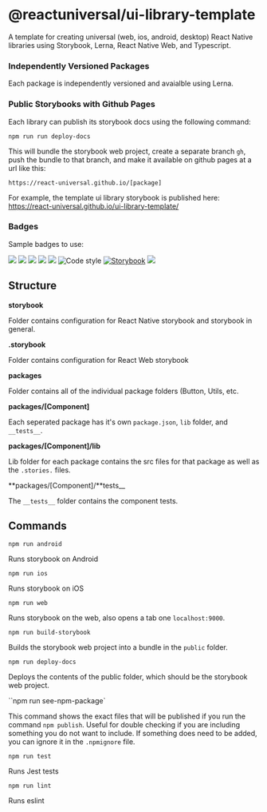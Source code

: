 # @reactuniversal/ui-library-template

A template for creating universal (web, ios, android, desktop) React Native libraries using Storybook, Lerna, React Native Web, and Typescript.

### Independently Versioned Packages

Each package is independently versioned and avaialble using Lerna.

### Public Storybooks with Github Pages

Each library can publish its storybook docs using the following command:

```
npm run run deploy-docs
```

This will bundle the storybook web project, create a separate branch `gh`, push the bundle to that branch, and make it available on github pages at a url like this:

```
https://react-universal.github.io/[package]
```

For example, the template ui library storybook is published here: https://react-universal.github.io/ui-library-template/

### Badges

Sample badges to use:

![](https://img.shields.io/github/lerna-json/v/react-universal/ui-library-template) ![](https://img.shields.io/github/v/release/react-universal/ui-library-template) ![](https://img.shields.io/npm/v/react-universal/ui-template-library) ![](https://img.shields.io/travis/react-universal/ui-library-template) ![](https://img.shields.io/github/license/react-universal/ui-library-template) ![Code style](https://img.shields.io/badge/code_style-prettier-ff69b4.svg) [![Storybook](https://cdn.jsdelivr.net/gh/storybooks/brand@master/badge/badge-storybook.svg)](https://react-universal.github.io/ui-library-template/) ![](https://img.shields.io/badge/platforms-ios%20%7C%20android%20%7C%20web%20%7C%20macos%20%7C%20windows%20%7C%20electron-blue)

## Structure

**storybook**

Folder contains configuration for React Native storybook and storybook in general.

**.storybook**

Folder contains configuration for React Web storybook

**packages**

Folder contains all of the individual package folders (Button, Utils, etc.

**packages/[Component]**

Each seperated package has it's own `package.json`, `lib` folder, and `__tests__`.

**packages/[Component]/lib**

Lib folder for each package contains the src files for that package as well as the `.stories.` files.

**packages/[Component]/**tests\_\_

The `__tests__` folder contains the component tests.

## Commands

`npm run android`

Runs storybook on Android

`npm run ios`

Runs storybook on iOS

`npm run web`

Runs storybook on the web, also opens a tab one `localhost:9000`.

`npm run build-storybook`

Builds the storybook web project into a bundle in the `public` folder.

`npm run deploy-docs`

Deploys the contents of the public folder, which should be the storybook web project.

``npm run see-npm-package`

This command shows the exact files that will be published if you run the command `npm publish`. Useful for double checking if you are including something you do not want to include. If something does need to be added, you can ignore it in the `.npmignore` file.

`npm run test`

Runs Jest tests

`npm run lint`

Runs eslint
